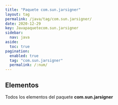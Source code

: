 ```yaml
---
title: "Paquete com.sun.jarsigner"
layout: tag
permalink: /java/tag/com.sun.jarsigner/
date: 2020-12-29
key: Javapaquetecom.sun.jarsigner
sidebar: 
  nav: java
aside: 
  toc: true
pagination: 
  enabled: true
  tag: "com.sun.jarsigner"
  permalink: /:num/
---
```


<h2>Elementos</h2>
Todos los elementos del paquete <strong>com.sun.jarsigner</strong>
